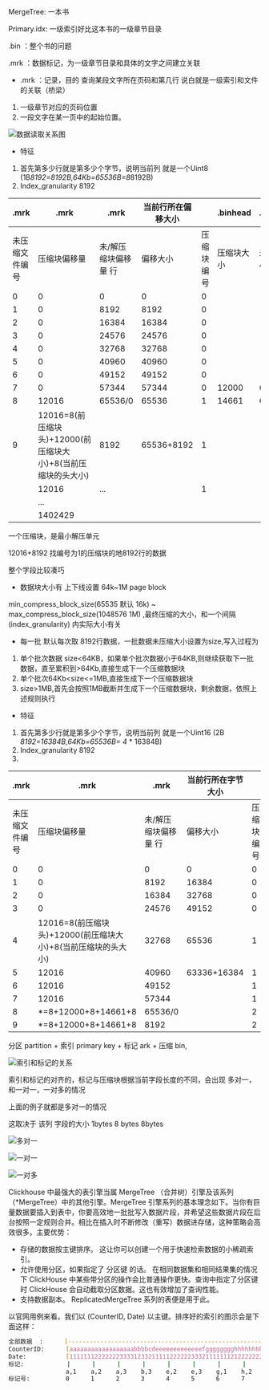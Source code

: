 MergeTree: 一本书

Primary.idx: 一级索引好比这本书的一级章节目录

.bin ：整个书的问题

.mrk ：数据标记，为一级章节目录和具体的文字之间建立关联



- .mrk ：记录，目的 查询某段文字所在页码和第几行 说白就是一级索引和文件的关联（桥梁）

1. 一级章节对应的页码位置
2. 一段文字在某一页中的起始位置。 



![数据读取关系图](https://github.com/songenjie/daily_notes/blob/master/source/clickhouse_存储关系图.jpg) 

- 特征

1. 首先第多少行就是第多少个字节，说明当前列 就是一个Uint8 (1B*8192=8192B,64Kb=65536B=8*8192B)
2. Index_granularity 8192



| .mrk           | .mrk                                                         | .mrk                 | 当前行所在偏移大小 |            | .binhead   | .binhead   |
| -------------- | ------------------------------------------------------------ | -------------------- | ------------------ | ---------- | ---------- | ---------- |
| 未压缩文件编号 | 压缩块偏移量                                                 | 未/解压缩块偏移量 行 | 偏移大小           | 压缩块编号 | 压缩块大小 | 未压缩大小 |
| 0              | 0                                                            | 0                    | 0                  | 0          |            |            |
| 1              | 0                                                            | 8192                 | 8192               | 0          |            |            |
| 2              | 0                                                            | 16384                | 16384              | 0          |            |            |
| 3              | 0                                                            | 24576                | 24576              | 0          |            |            |
| 4              | 0                                                            | 32768                | 32768              | 0          |            |            |
| 5              | 0                                                            | 40960                | 40960              | 0          |            |            |
| 6              | 0                                                            | 49152                | 49152              | 0          |            |            |
| 7              | 0                                                            | 57344                | 57344              | 0          | 12000      | 65535      |
| 8              | 12016                                                        | 65536/0              | 65536              | 1          | 14661      | 65535      |
| 9              | 12016=8(前压缩块头)+12000(前压缩块大小)+8(当前压缩块的头大小) | 8192                 | 65536+8192         | 1          |            |            |
|                | 12016                                                        | ...                  |                    | 1          |            |            |
|                | ...                                                          |                      |                    |            |            |            |
|                | 1402429                                                      |                      |                    |            |            |            |



一个压缩块，是最小解压单元 

12016+8192 找编号为1的压缩块的地8192行的数据

整个字段比较凑巧  



- 数据块大小有 上下线设置 64k~1M  page block

min_compress_block_size(65535 默认 16k) ~ max_compress_block_size(1048576 1M) ,最终压缩的大小，和一个间隔(index_granularity) 内实际大小有关



- 每一批 默认每次取 8192行数据，一批数据未压缩大小设置为size,写入过程为

1. 单个批次数据 size<64KB，如果单个批次数据小于64KB,则继续获取下一批数据，直至累积到>64Kb,直接生成下一个压缩数据块
2. 单个批次64Kb<size<=1MB,直接生成下一个压缩数据块
3. size>1MB,首先会按照1MB截断并生成下一个压缩数据块，剩余数据，依照上述规则执行





- 特征

1. 首先第多少行就是第多少个字节，说明当前列 就是一个Uint16 (2B *8192=16384B,64Kb=65536B= 4* * 16384B)
2. Index_granularity 8192
3. 



| .mrk           | .mrk                                                         | .mrk                 | 当前行所在字节大小 |            | .binhead   | .binhead   |
| -------------- | ------------------------------------------------------------ | -------------------- | ------------------ | ---------- | ---------- | ---------- |
| 未压缩文件编号 | 压缩块偏移量                                                 | 未/解压缩块偏移量 行 | 偏移大小           | 压缩块编号 | 压缩块大小 | 未压缩大小 |
| 0              | 0                                                            | 0                    | 0                  | 0          |            |            |
| 1              | 0                                                            | 8192                 | 16384              | 0          |            |            |
| 2              | 0                                                            | 16384                | 32768              | 0          |            |            |
| 3              | 0                                                            | 24576                | 49152              | 0          | 12000      | 65525      |
| 4              | 12016=8(前压缩块头)+12000(前压缩块大小)+8(当前压缩块的头大小) | 32768                | 65536              | 1          | 14661      | 65535      |
| 5              | 12016                                                        | 40960                | 63336+16384        | 1          |            |            |
| 6              | 12016                                                        | 49152                |                    | 1          |            |            |
| 7              | 12016                                                        | 57344                |                    | 1          | 14661      | 65535      |
| 8              | *=8+12000+8+14661+8                                          | 65536/0              |                    | 2          | *          | 65535      |
| 9              | *=8+12000+8+14661+8                                          | 8192                 |                    | 2          |            |            |



分区 partition + 索引 primary key + 标记 ark + 压缩 bin,

![索引和标记的关系](/source/clickhouse_索引_标记关系.jpg)



索引和标记的对齐的，标记与压缩块根据当前字段长度的不同，会出现 多对一，和一对一，一对多的情况

上面的例子就都是多对一的情况

 

这取决于 该列 字段的大小  1bytes 8 bytes  8bytes

![多对一](/source/clickhouse_索引_压缩块_多对一.jpg)

![一对一](/source/clickhouse_索引_压缩块_一对一.jpg)

![一对多](/source/clickhouse_索引_压缩块_一对多.jpg)











Clickhouse 中最强大的表引擎当属 MergeTree （合并树）引擎及该系列（*MergeTree）中的其他引擎。MergeTree 引擎系列的基本理念如下。当你有巨量数据要插入到表中，你要高效地一批批写入数据片段，并希望这些数据片段在后台按照一定规则合并。相比在插入时不断修改（重写）数据进存储，这种策略会高效很多。主要优势：

- 存储的数据按主键排序。
  这让你可以创建一个用于快速检索数据的小稀疏索引。
- 允许使用分区，如果指定了 分区键 的话。
  在相同数据集和相同结果集的情况下 ClickHouse 中某些带分区的操作会比普通操作更快。查询中指定了分区键时 ClickHouse 会自动截取分区数据。这也有效增加了查询性能。
- 支持数据副本。
  ReplicatedMergeTree 系列的表便是用于此。

以官网用例来看。我们以 (CounterID, Date) 以主键。排序好的索引的图示会是下面这样：

```bash
全部数据  :      [-------------------------------------------------------------------------]
CounterID:      [aaaaaaaaaaaaaaaaaabbbbcdeeeeeeeeeeeeefgggggggghhhhhhhhhiiiiiiiiikllllllll]
Date:           [1111111222222233331233211111222222333211111112122222223111112223311122333]
标记:            |      |      |      |      |      |      |      |      |      |      |
                a,1    a,2    a,3    b,3    e,2    e,3    g,1    h,2    i,1    i,3    l,3
标记号:          0      1      2      3      4      5      6      7      8      9      10
```


